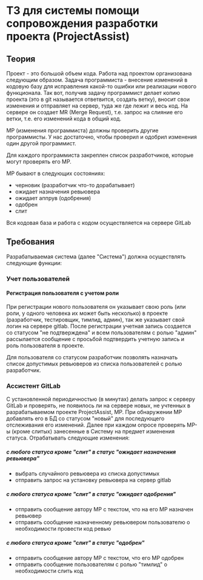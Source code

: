 # ТЗ для системы помощи сопровождения разработки проекта (ProjectAssist)

## Теория
Проект - это большой объем кода. Работа над проектом организована следующим образом. Задача программиста - внесение изменений в кодовую базу для исправления какой-то ошибки или реализации нового функционала. Так вот, получив задачу программист делает копию проекта (это в git называется ответвится, создать ветку), вносит свои изменения и отправляет на сервер, туда же где лежит и весь код. На сервере он создает MR (Merge Request), т.е. запрос на слияние его ветки, т.е. его изменений кода в общий код.

МР (изменения программиста) должны проверить другие программисты. У нас достаточно, чтобы проверил и одобрил изменения один другой программист.

Для каждого программиста закреплен список разработчиков, которые могут проверять его МР.

МР бывают в следующих состояниях:
 - черновик (разработчик что-то дорабатывает)
 - ожидает назначения ревьювера
 - ожидает аппрув (одобрения)
 - одобрен
 - слит

Вся кодовая база и работа с кодом осуществляется на сервере GitLab

## Требования

Разрабатываемая система (далее "Система") должна осуществлять следующие функции:

### Учет пользователей

#### Регистрация пользователя с учетом роли
При регистрации нового пользователя он указывает свою роль (или роли, у одного человека их может быть несколько) в проекте (разработчик, тестировщик, тимлид, админ), так же указывает свой логин на сервере gitlab. После регистрации учетная запись создается со статусом "не подтверждена" и всем пользователям с ролью "админ" рассылается сообщение с просьбой подтвердить учетную запись и роль пользователя в проекте.

Для пользователя со статусом разработчик позволять назначать список допустимых ревьюверов из списка пользователей с ролью разработчик.

### Ассистент GitLab

С установленной периодичностью (в минутах) делать запрос к серверу GitLab и проверять, не появилось ли на сервере новых, не учтенных в разрабатываемом проекте ProjectAssist, МР. При обнаружении МР добавлять его в БД со статусом "новый" для последующего отслеживания его изменений. Далее при каждом опросе проверять МР-ы (кроме слитых) занесенные в Систему на предмет изменения статуса. Отрабатывать следующие изменения:

##### с любого статуса кроме "слит" в статус "ожидает назначения ревьювера"
 - выбрать случайного ревьювера из списка допустимых 
 - отправить запрос на установку ревьювера на сервер gitlab

##### с любого статуса кроме "слит" в статус "ожидает одобрения"
 - отправить сообщение автору МР с текстом, что на его МР назначен ревьювер 
 - отправить сообщение назначенному ревьювером пользователю о необходимости провести код ревью

##### с любого статуса кроме "слит" в статус "одобрен"
 - отправить сообщение автору МР с текстом, что его МР одобрен
 - отправить сообщение пользователям с ролью "тимлид" о необходимости слить код
